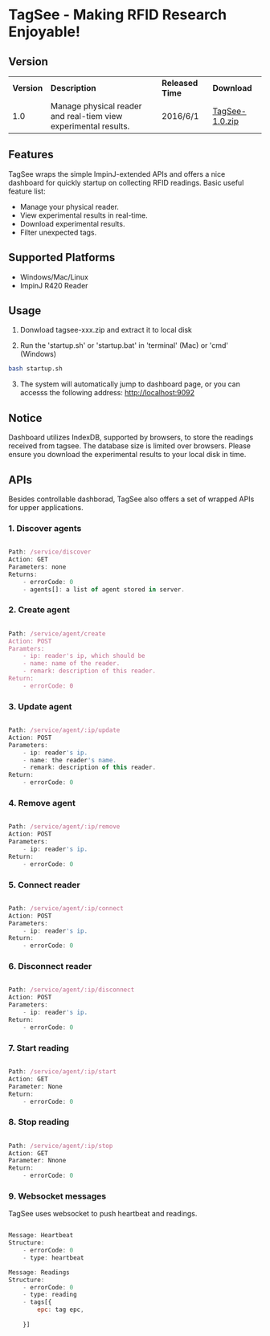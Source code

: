 # <strong>TagSee  - Making RFID Research Enjoyable!</strong>

## <strong>Version</strong>

<table>
    <tr>
	    <td><strong>Version</strong></td>
    	<td><strong>Description</strong></td>
        <td><strong>Released Time</strong></td>
        <td><strong>Download</strong></td>
    </tr>
    <tr>
	    <td>1.0</td>
    	<td>Manage physical reader and real-tiem view experimental results.</td>
        <td>2016/6/1</td>
        <td><a href="">TagSee-1.0.zip</a></td>
    </tr>
</table>


## <strong>Features</strong>

TagSee wraps the simple ImpinJ-extended APIs and offers a nice dashboard for quickly startup on collecting RFID readings. Basic useful feature list:

 * Manage your physical reader.
 * View experimental results in real-time.
 * Download experimental results.
 * Filter unexpected tags.

## <strong>Supported Platforms</strong>

* Windows/Mac/Linux
* ImpinJ R420 Reader

## <strong>Usage</strong>

1. Donwload tagsee-xxx.zip and extract it to local disk

2. Run the 'startup.sh' or 'startup.bat' in 'terminal' (Mac) or 'cmd' (Windows)

```bash
bash startup.sh
```

3. The system will automatically jump to dashboard page, or you can accesss the following address: <a href="http://localhost:9092">http://localhost:9092</a>

## <strong>Notice</strong>
Dashboard utilizes IndexDB, supported by browsers, to store the readings received from tagsee. The database size is limited over browsers. Please ensure you download the experimental results to your local disk in time.

## <strong>APIs</strong>

Besides controllable dashborad, TagSee also offers a set of wrapped APIs for upper applications.

### 1. Discover agents

```javascript

Path: /service/discover
Action: GET
Parameters: none
Returns:
	- errorCode: 0
	- agents[]: a list of agent stored in server.

```

### 2. Create agent
```javascript

Path: /service/agent/create
Action: POST
Paramters:
	- ip: reader's ip, which should be
	- name: name of the reader.
	- remark: description of this reader.
Return:
	- errorCode: 0
```

### 3. Update agent
```javascript

Path: /service/agent/:ip/update
Action: POST
Parameters:
	- ip: reader's ip.
	- name: the reader's name.
	- remark: description of this reader.
Return:
	- errorCode: 0
```

### 4. Remove agent
```javascript

Path: /service/agent/:ip/remove 
Action: POST
Parameters:
	- ip: reader's ip.
Return:
    - errorCode: 0
```

### 5. Connect reader
```javascript

Path: /service/agent/:ip/connect
Action: POST
Parameters:
	- ip: reader's ip.
Return:
	- errorCode: 0
```

### 6. Disconnect reader
```javascript

Path: /service/agent/:ip/disconnect
Action: POST
Parameters:
	- ip: reader's ip.
Return:
	- errorCode: 0
```

### 7. Start reading
```javascript

Path: /service/agent/:ip/start
Action: GET
Parameter: None
Return:
	- errorCode: 0
```

### 8. Stop reading
```javascript

Path: /service/agent/:ip/stop
Action: GET
Parameter: Nnone
Return:
	- errorCode: 0
```

### 9. Websocket messages

TagSee uses websocket to push heartbeat and readings.

```javascript

Message: Heartbeat
Structure:
	- errorCode: 0
	- type: heartbeat

Message: Readings
Structure:
	- errorCode: 0
	- type: reading
	- tags[{
		epc: tag epc,
        
    }]

```






